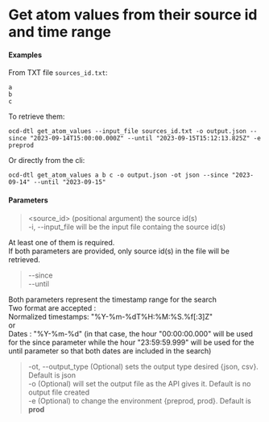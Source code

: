 # Get atom values from their source id and time range

#### Examples

From TXT file `sources_id.txt`:

    a
    b
    c

To retrieve them:
    
    ocd-dtl get_atom_values --input_file sources_id.txt -o output.json --since "2023-09-14T15:00:00.000Z" --until "2023-09-15T15:12:13.825Z" -e preprod

Or directly from the cli:
    
    ocd-dtl get_atom_values a b c -o output.json -ot json --since "2023-09-14" --until "2023-09-15"

#### Parameters

> <source_id\> (positional argument) the source id(s)  
> -i, --input_file will be the input file containg the source id(s)  

At least one of them is required.  
If both parameters are provided, only source id(s) in the file will be retrieved. 

> --since  
> --until  

Both parameters represent the timestamp range for the search  
Two format are accepted :  
Normalized timestamps: "%Y-%m-%dT%H:%M:%S.%f[:3]Z"  
or   
Dates : "%Y-%m-%d" (in that case, the hour "00:00:00.000" will be used for the since parameter while the hour "23:59:59.999" will be used for the until parameter so that both dates are included in the search)

> -ot, --output_type (Optional) sets the output type desired {json, csv}. Default is json  
> -o (Optional) will set the output file as the API gives it. Default is no output file created  
> -e (Optional) to change the environment {preprod, prod}. Default is **prod**  